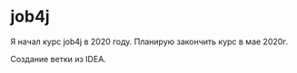 # job4j 

Я начал курс job4j в 2020 году. Планирую закончить курс в мае 2020г.

Создание ветки из IDEA.